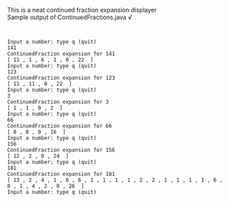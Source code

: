 This is a neat continued fraction expansion displayer
<br>
Sample output of  ContinuedFractions.java 
<span>&#8730;</span>

<pre>
<code>

Input a number: type q (quit)
141
ContinuedFraction expansion for 141
[ 11 , 1 , 6 , 1 , 0 , 22  ] 
Input a number: type q (quit)
123
ContinuedFraction expansion for 123
[ 11 , 11 , 0 , 22  ] 
Input a number: type q (quit)
3
ContinuedFraction expansion for 3
[ 1 , 1 , 0 , 2  ] 
Input a number: type q (quit)
66
ContinuedFraction expansion for 66
[ 8 , 8 , 0 , 16  ] 
Input a number: type q (quit)
156
ContinuedFraction expansion for 156
[ 12 , 2 , 0 , 24  ] 
Input a number: type q (quit)
181
ContinuedFraction expansion for 181
[ 13 , 2 , 4 , 1 , 8 , 6 , 1 , 1 , 1 , 1 , 2 , 2 , 1 , 1 , 1 , 1 , 6 , 8 , 1 , 4 , 2 , 0 , 26  ] 
Input a number: type q (quit)


</code>
</pre>



